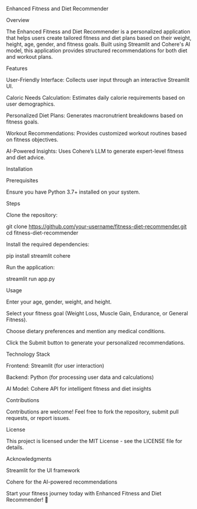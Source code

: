 Enhanced Fitness and Diet Recommender

Overview

The Enhanced Fitness and Diet Recommender is a personalized application that helps users create tailored fitness and diet plans based on their weight, height, age, gender, and fitness goals. Built using Streamlit and Cohere's AI model, this application provides structured recommendations for both diet and workout plans.

Features

User-Friendly Interface: Collects user input through an interactive Streamlit UI.

Caloric Needs Calculation: Estimates daily calorie requirements based on user demographics.

Personalized Diet Plans: Generates macronutrient breakdowns based on fitness goals.

Workout Recommendations: Provides customized workout routines based on fitness objectives.

AI-Powered Insights: Uses Cohere’s LLM to generate expert-level fitness and diet advice.

Installation

Prerequisites

Ensure you have Python 3.7+ installed on your system.

Steps

Clone the repository:

git clone https://github.com/your-username/fitness-diet-recommender.git
cd fitness-diet-recommender

Install the required dependencies:

pip install streamlit cohere

Run the application:

streamlit run app.py

Usage

Enter your age, gender, weight, and height.

Select your fitness goal (Weight Loss, Muscle Gain, Endurance, or General Fitness).

Choose dietary preferences and mention any medical conditions.

Click the Submit button to generate your personalized recommendations.

Technology Stack

Frontend: Streamlit (for user interaction)

Backend: Python (for processing user data and calculations)

AI Model: Cohere API for intelligent fitness and diet insights

Contributions

Contributions are welcome! Feel free to fork the repository, submit pull requests, or report issues.

License

This project is licensed under the MIT License - see the LICENSE file for details.

Acknowledgments

Streamlit for the UI framework

Cohere for the AI-powered recommendations

Start your fitness journey today with Enhanced Fitness and Diet Recommender! 🚀
